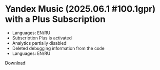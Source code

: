 # Yandex Music (2025.06.1 #100.1gpr) with a Plus Subscription

- Languages: EN/RU
- Subscription Plus is activated
- Analytics partially disabled
- Deleted debugging information from the code
- Languages: EN/RU

[Download](https://github.com/notstnx/YMusic/releases/latest)
